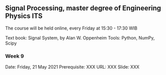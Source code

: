 ## Signal Processing, master degree of Engineering Physics ITS

The course will be held online, every Friday at 15:30 - 17:30 WIB

Text book: Signal System, by Alan W. Oppenheim
Tools: Python, NumPy, Scipy

### Week 9
Date: Friday, 21 May 2021
Prerequisite: XXX
URL: XXX
Slide: XXX
